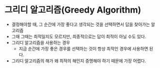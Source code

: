 그리디 알고리즘(Greedy Algorithm)
=============================
* 결정해야할 때, 그 순간에 가장 좋다고 생각되는 것을 선택하면서 답을 찾아가는 알고리즘
* 그때 그때는 최적일지도 모르지만, 최종적으로는 답이 최적이 아닐 수도 있다.
* 그리디 알고리즘을 사용하는 경우
    - 지금 순간에 가장 좋은 경우를 선택하는 것이 항상 최적인 경우에 사용하면 된다.
* 그리디 알고리즘의 해가 왜 최적의 해인지 증명해야 하기 때문에 가장 어렵다.